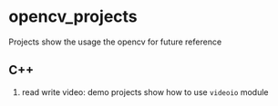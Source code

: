 # opencv_projects
Projects show the usage the opencv for future reference

## C++
1. read write video: demo projects show how to use `videoio` module
